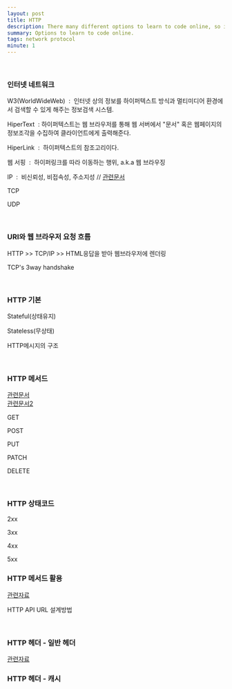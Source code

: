 ```yaml
---
layout: post
title: HTTP
description: There many different options to learn to code online, so in this article, find places you can learn to code
summary: Options to learn to code online.
tags: network protocol
minute: 1
---
```


<br>

<div>
    <h3>인터넷 네트워크</h3>
    <p>W3(WorldWideWeb) &nbsp;:&nbsp 인터넷 상의 정보를 하이퍼텍스트 방식과 멀티미디어 환경에서 검색할 수 있게
    해주는 정보검색 시스템.
    </p>
    <p>HiperText &nbsp;:&nbsp;하이퍼텍스트는 웹 브라우저를 통해 웹 서버에서 "문서" 혹은 웹페이지의 정보조각을
    수집하여 클라이언트에게 출력해준다.</p>
    <p>HiperLink &nbsp;:&nbsp; 하이퍼텍스트의 참조고리이다.</p>
    <p>웹 서핑 &nbsp;:&nbsp; 하이퍼링크를 따라 이동하는 행위, a.k.a 웹 브라우징</p>
    <p>IP &nbsp;:&nbsp; 비신뢰성, 비접속성, 주소지성 // <a href="https://m.blog.naver.com/PostView.naver?isHttpsRedirect=true&blogId=jyj9372&logNo=50170030307">관련문서</a> </p>
    <p>TCP</p>
    <p>UDP</p>
    <br>
    <h3>URI와 웹 브라우저 요청 흐름</h3>
    <p>HTTP >> TCP/IP >> HTML응답을 받아 웹브라우저에 렌더링</p>
    <p>TCP's 3way handshake</p>
    <br>
    <h3>HTTP 기본</h3>
    <p>Stateful(상태유지)</p>
    <p>Stateless(무상태)</p>
    <p>HTTP메시지의 구조</p>
    <br>
    <h3>HTTP 메서드</h3>
    <a href="https://developer.mozilla.org/ko/docs/Web/HTTP/Methods">관련문서</a><br>
    <a href="https://kyun2da.dev/CS/http-%EB%A9%94%EC%86%8C%EB%93%9C%EC%99%80-%EC%83%81%ED%83%9C%EC%BD%94%EB%93%9C/">관련문서2</a>
    <p>GET</p>
    <p>POST</p>
    <p>PUT</p>
    <p>PATCH</p>
    <p>DELETE</p>
    <br>
    <h3>HTTP 상태코드</h3>
    <p>2xx</p>
    <p>3xx</p>
    <p>4xx</p>
    <p>5xx</p>
    <h3>HTTP 메서드 활용</h3>
    <a href="https://sanghaklee.tistory.com/57">관련자료</a>
    <p>HTTP API URL 설계방법</p>
    <br>
    <h3>HTTP 헤더 - 일반 헤더</h3>
    <a href="https://developer.mozilla.org/ko/docs/Web/HTTP/Headers">관련자료</a>
    <h3>HTTP 헤더 - 캐시</h3>
</div>




